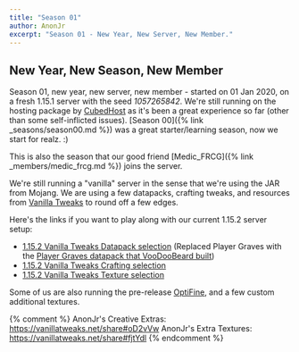 ```yaml
---
title: "Season 01"
author: AnonJr
excerpt: "Season 01 - New Year, New Server, New Member."
---
```


## New Year, New Season, New Member
Season 01, new year, new server, new member - started on 01 Jan 2020, on a fresh 1.15.1 server with the seed *1057265842*. We're still running on the hosting package by [CubedHost](https://cubedhost.com/) as it's been a great experience so far (other than some self-inflicted issues). [Season 00]({% link _seasons/season00.md %}) was a great starter/learning season, now  we start for realz. :)

This is also the season that our good friend [Medic_FRCG]({% link _members/medic_frcg.md %}) joins the server.

We're still running a "vanilla" server in the sense that we're using the JAR from Mojang. We are using a few datapacks, crafting tweaks, and resources from [Vanilla Tweaks](https://vanillatweaks.net/) to round off a few edges.

Here's the links if you want to play along with our current 1.15.2 server setup:

 * [1.15.2 Vanilla Tweaks Datapack selection](https://vanillatweaks.net/share#CTebIH) (Replaced Player Graves with the [Player Graves datapack that VooDooBeard built](http://mc.voodoobeard.com/#gravestones))
 * [1.15.2 Vanilla Tweaks Crafting selection](https://vanillatweaks.net/share#RJF2qf)
 * [1.15.2 Vanilla Tweaks Texture selection](https://vanillatweaks.net/share#nEAEe4)

Some of us are also running the pre-release [OptiFine](https://optifine.net/home), and a few custom additional textures.

{% comment %}
AnonJr's Creative Extras: https://vanillatweaks.net/share#oD2vVw
AnonJr's Extra Textures: https://vanillatweaks.net/share#fjtYdl
{% endcomment %}